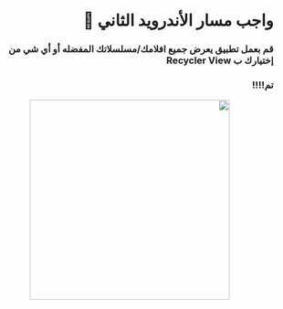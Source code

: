 <div dir = "rtl">
 
# واجب مسار الأندرويد الثاني 💚
### قم بعمل تطبيق يعرض جميع افلامك/مسلسلاتك المفضله أو أي شي من إختيارك ب Recycler View 
 

### تم!!!!
<p align="center">
<img src = "https://cdn.discordapp.com/attachments/791277667868868659/792809330231476255/unknown.png" width = "350px" margin="auto"/>
</p>
